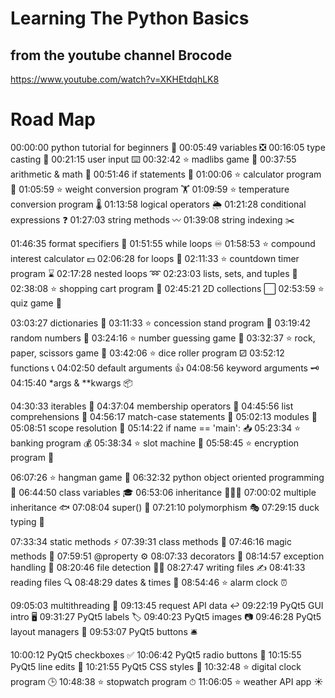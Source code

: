 <h1> Learning  The Python Basics</h1>
<h2>from the youtube channel Brocode</h2>

https://www.youtube.com/watch?v=XKHEtdqhLK8


<h1>Road Map</h1>

00:00:00 python tutorial for beginners 🐍
00:05:49 variables ❎
00:16:05 type casting 💱
00:21:15 user input ⌨️
00:32:42 ⭐ madlibs game 📖
00:37:55 arithmetic & math 📐
00:51:46 if statements 🤔
01:00:06 ⭐ calculator program 🧮
01:05:59 ⭐ weight conversion program 🏋️
01:09:59 ⭐ temperature conversion program 🌡️
01:13:58 logical operators 🌦️
01:21:28 conditional expressions ❓
01:27:03 string methods 〰️
01:39:08 string indexing ✂️


01:46:35 format specifiers 💬
01:51:55 while loops ♾️
01:58:53 ⭐ compound interest calculator 💵
02:06:28 for loops 🔁
02:11:33 ⭐ countdown timer program ⌛
02:17:28 nested loops ➿
02:23:03 lists, sets, and tuples 🍎
02:38:08 ⭐ shopping cart program 🛒
02:45:21 2D collections ⬜
02:53:59 ⭐ quiz game 💯


03:03:27 dictionaries 📙
03:11:33 ⭐ concession stand program 🍿
03:19:42 random numbers 🎲
03:24:16 ⭐ number guessing game 🔢
03:32:37 ⭐ rock, paper, scissors game 🗿
03:42:06 ⭐ dice roller program ⚂
03:52:12 functions 📞
04:02:50 default arguments 👍
04:08:56 keyword arguments 🗝️
04:15:40 *args & **kwargs 📦


04:30:33 iterables 🔂
04:37:04 membership operators 🔎
04:45:56 list comprehensions 📃
04:56:17 match-case statements 📆
05:02:13 modules 📨
05:08:51 scope resolution 🔬
05:14:22 if name == 'main': 📥
05:23:34 ⭐ banking program 💰
05:38:34 ⭐ slot machine 🎰
05:58:45 ⭐ encryption program 🔐


06:07:26 ⭐ hangman game 🕺
06:32:32 python object oriented programming 🚗
06:44:50 class variables 🎓
06:53:06 inheritance 👨‍👦‍👦
07:00:02 multiple inheritance 🐟
07:08:04 super() 🔴
07:21:10 polymorphism 🎭
07:29:15 duck typing 🦆


07:33:34 static methods ⚡
07:39:31 class methods 🏫
07:46:16 magic methods 🌟
07:59:51 @property ⚙️
08:07:33 decorators 🎊
08:14:57 exception handling 🚦
08:20:46 file detection 🕵️‍♂️
08:27:47 writing files ✍
08:41:33 reading files 🔍
08:48:29 dates & times 📅
08:54:46 ⭐ alarm clock ⏰


09:05:03 multithreading 🧵
09:13:45 request API data ↩️
09:22:19 PyQt5 GUI intro 🖥️
09:31:27 PyQt5 labels 🏷️
09:40:23 PyQt5 images 📷
09:46:28 PyQt5 layout managers 🧲
09:53:07 PyQt5 buttons 🛎️


10:00:12 PyQt5 checkboxes ✅
10:06:42 PyQt5 radio buttons 🔘
10:15:55 PyQt5 line edits 💬
10:21:55 PyQt5 CSS styles 🎨
10:32:48 ⭐ digital clock program 🕒
10:48:38 ⭐ stopwatch program ⏱
11:06:05 ⭐ weather API app ☀️